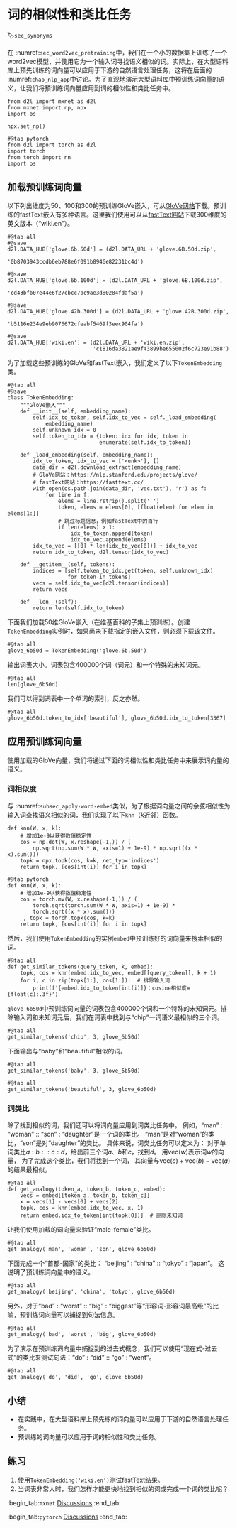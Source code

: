 # 词的相似性和类比任务
:label:`sec_synonyms`

在 :numref:`sec_word2vec_pretraining`中，我们在一个小的数据集上训练了一个word2vec模型，并使用它为一个输入词寻找语义相似的词。实际上，在大型语料库上预先训练的词向量可以应用于下游的自然语言处理任务，这将在后面的 :numref:`chap_nlp_app`中讨论。为了直观地演示大型语料库中预训练词向量的语义，让我们将预训练词向量应用到词的相似性和类比任务中。

```{.python .input}
from d2l import mxnet as d2l
from mxnet import np, npx
import os

npx.set_np()
```

```{.python .input}
#@tab pytorch
from d2l import torch as d2l
import torch
from torch import nn
import os
```

## 加载预训练词向量

以下列出维度为50、100和300的预训练GloVe嵌入，可从[GloVe网站](https://nlp.stanford.edu/projects/glove/)下载。预训练的fastText嵌入有多种语言。这里我们使用可以从[fastText网站](https://fasttext.cc/)下载300维度的英文版本（“wiki.en”）。

```{.python .input}
#@tab all
#@save
d2l.DATA_HUB['glove.6b.50d'] = (d2l.DATA_URL + 'glove.6B.50d.zip',
                                '0b8703943ccdb6eb788e6f091b8946e82231bc4d')

#@save
d2l.DATA_HUB['glove.6b.100d'] = (d2l.DATA_URL + 'glove.6B.100d.zip',
                                 'cd43bfb07e44e6f27cbcc7bc9ae3d80284fdaf5a')

#@save
d2l.DATA_HUB['glove.42b.300d'] = (d2l.DATA_URL + 'glove.42B.300d.zip',
                                  'b5116e234e9eb9076672cfeabf5469f3eec904fa')

#@save
d2l.DATA_HUB['wiki.en'] = (d2l.DATA_URL + 'wiki.en.zip',
                           'c1816da3821ae9f43899be655002f6c723e91b88')
```

为了加载这些预训练的GloVe和fastText嵌入，我们定义了以下`TokenEmbedding`类。

```{.python .input}
#@tab all
#@save
class TokenEmbedding:
    """GloVe嵌入"""
    def __init__(self, embedding_name):
        self.idx_to_token, self.idx_to_vec = self._load_embedding(
            embedding_name)
        self.unknown_idx = 0
        self.token_to_idx = {token: idx for idx, token in
                             enumerate(self.idx_to_token)}

    def _load_embedding(self, embedding_name):
        idx_to_token, idx_to_vec = ['<unk>'], []
        data_dir = d2l.download_extract(embedding_name)
        # GloVe网站：https://nlp.stanford.edu/projects/glove/
        # fastText网站：https://fasttext.cc/
        with open(os.path.join(data_dir, 'vec.txt'), 'r') as f:
            for line in f:
                elems = line.rstrip().split(' ')
                token, elems = elems[0], [float(elem) for elem in elems[1:]]
                # 跳过标题信息，例如fastText中的首行
                if len(elems) > 1:
                    idx_to_token.append(token)
                    idx_to_vec.append(elems)
        idx_to_vec = [[0] * len(idx_to_vec[0])] + idx_to_vec
        return idx_to_token, d2l.tensor(idx_to_vec)

    def __getitem__(self, tokens):
        indices = [self.token_to_idx.get(token, self.unknown_idx)
                   for token in tokens]
        vecs = self.idx_to_vec[d2l.tensor(indices)]
        return vecs

    def __len__(self):
        return len(self.idx_to_token)
```

下面我们加载50维GloVe嵌入（在维基百科的子集上预训练）。创建`TokenEmbedding`实例时，如果尚未下载指定的嵌入文件，则必须下载该文件。

```{.python .input}
#@tab all
glove_6b50d = TokenEmbedding('glove.6b.50d')
```

输出词表大小。词表包含400000个词（词元）和一个特殊的未知词元。

```{.python .input}
#@tab all
len(glove_6b50d)
```

我们可以得到词表中一个单词的索引，反之亦然。

```{.python .input}
#@tab all
glove_6b50d.token_to_idx['beautiful'], glove_6b50d.idx_to_token[3367]
```

## 应用预训练词向量

使用加载的GloVe向量，我们将通过下面的词相似性和类比任务中来展示词向量的语义。

### 词相似度

与 :numref:`subsec_apply-word-embed`类似，为了根据词向量之间的余弦相似性为输入词查找语义相似的词，我们实现了以下`knn`（$k$近邻）函数。

```{.python .input}
def knn(W, x, k):
    # 增加1e-9以获得数值稳定性
    cos = np.dot(W, x.reshape(-1,)) / (
        np.sqrt(np.sum(W * W, axis=1) + 1e-9) * np.sqrt((x * x).sum()))
    topk = npx.topk(cos, k=k, ret_typ='indices')
    return topk, [cos[int(i)] for i in topk]
```

```{.python .input}
#@tab pytorch
def knn(W, x, k):
    # 增加1e-9以获得数值稳定性
    cos = torch.mv(W, x.reshape(-1,)) / (
        torch.sqrt(torch.sum(W * W, axis=1) + 1e-9) *
        torch.sqrt((x * x).sum()))
    _, topk = torch.topk(cos, k=k)
    return topk, [cos[int(i)] for i in topk]
```

然后，我们使用`TokenEmbedding`的实例`embed`中预训练好的词向量来搜索相似的词。

```{.python .input}
#@tab all
def get_similar_tokens(query_token, k, embed):
    topk, cos = knn(embed.idx_to_vec, embed[[query_token]], k + 1)
    for i, c in zip(topk[1:], cos[1:]):  # 排除输入词
        print(f'{embed.idx_to_token[int(i)]}：cosine相似度={float(c):.3f}')
```

`glove_6b50d`中预训练词向量的词表包含400000个词和一个特殊的未知词元。排除输入词和未知词元后，我们在词表中找到与“chip”一词语义最相似的三个词。

```{.python .input}
#@tab all
get_similar_tokens('chip', 3, glove_6b50d)
```

下面输出与“baby”和“beautiful”相似的词。

```{.python .input}
#@tab all
get_similar_tokens('baby', 3, glove_6b50d)
```

```{.python .input}
#@tab all
get_similar_tokens('beautiful', 3, glove_6b50d)
```

### 词类比

除了找到相似的词，我们还可以将词向量应用到词类比任务中。
例如，“man” : “woman” :: “son” : “daughter”是一个词的类比。
“man”是对“woman”的类比，“son”是对“daughter”的类比。
具体来说，词类比任务可以定义为：
对于单词类比$a : b :: c : d$，给出前三个词$a$、$b$和$c$，找到$d$。
用$\text{vec}(w)$表示词$w$的向量，
为了完成这个类比，我们将找到一个词，
其向量与$\text{vec}(c)+\text{vec}(b)-\text{vec}(a)$的结果最相似。

```{.python .input}
#@tab all
def get_analogy(token_a, token_b, token_c, embed):
    vecs = embed[[token_a, token_b, token_c]]
    x = vecs[1] - vecs[0] + vecs[2]
    topk, cos = knn(embed.idx_to_vec, x, 1)
    return embed.idx_to_token[int(topk[0])]  # 删除未知词
```

让我们使用加载的词向量来验证“male-female”类比。

```{.python .input}
#@tab all
get_analogy('man', 'woman', 'son', glove_6b50d)
```

下面完成一个“首都-国家”的类比：
“beijing” : “china” :: “tokyo” : “japan”。
这说明了预训练词向量中的语义。

```{.python .input}
#@tab all
get_analogy('beijing', 'china', 'tokyo', glove_6b50d)
```

另外，对于“bad” : “worst” :: “big” : “biggest”等“形容词-形容词最高级”的比喻，预训练词向量可以捕捉到句法信息。

```{.python .input}
#@tab all
get_analogy('bad', 'worst', 'big', glove_6b50d)
```

为了演示在预训练词向量中捕捉到的过去式概念，我们可以使用“现在式-过去式”的类比来测试句法：“do” : “did” :: “go” : “went”。

```{.python .input}
#@tab all
get_analogy('do', 'did', 'go', glove_6b50d)
```

## 小结

* 在实践中，在大型语料库上预先练的词向量可以应用于下游的自然语言处理任务。
* 预训练的词向量可以应用于词的相似性和类比任务。

## 练习

1. 使用`TokenEmbedding('wiki.en')`测试fastText结果。
1. 当词表非常大时，我们怎样才能更快地找到相似的词或完成一个词的类比呢？

:begin_tab:`mxnet`
[Discussions](https://discuss.d2l.ai/t/387)
:end_tab:

:begin_tab:`pytorch`
[Discussions](https://discuss.d2l.ai/t/1336)
:end_tab:
